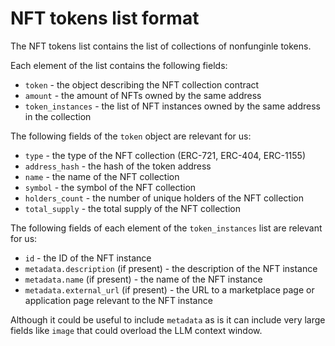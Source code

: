 # NFT tokens list format

The NFT tokens list contains the list of collections of nonfunginle tokens.

Each element of the list contains the following fields:

- `token` - the object describing the NFT collection contract
- `amount` - the amount of NFTs owned by the same address
- `token_instances` - the list of NFT instances owned by the same address in the collection

The following fields of the `token` object are relevant for us:

- `type` - the type of the NFT collection (ERC-721, ERC-404, ERC-1155)
- `address_hash` - the hash of the token address
- `name` - the name of the NFT collection
- `symbol` - the symbol of the NFT collection
- `holders_count` - the number of unique holders of the NFT collection
- `total_supply` - the total supply of the NFT collection

The following fields of each element of the `token_instances` list are relevant for us:

- `id` - the ID of the NFT instance
- `metadata.description` (if present) - the description of the NFT instance
- `metadata.name` (if present) - the name of the NFT instance
- `metadata.external_url` (if present) - the URL to a marketplace page or application page relevant to the NFT instance

Although it could be useful to include `metadata` as is it can include very large fields like `image` that could overload the LLM context window.
